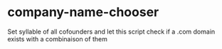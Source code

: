 # company-name-chooser
Set syllable of all cofounders and let this script check if a .com domain exists with a combinaison of them
